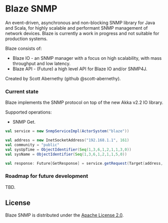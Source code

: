 # Blaze SNMP

An event-driven, asynchronous and non-blocking SNMP library for Java and Scala, for highly scalable and performant SNMP management of network devices. Blaze is currently a work in progress and not suitable for production systems.

Blaze consists of:
- Blaze IO - an SNMP manager with a focus on high scalability, with mass throughput and low latency.
- Blaze API - (Future) a high level API for Blaze IO and/or SNMP4J.

Created by Scott Abernethy (github @scott-abernethy).

### Current state 

Blaze implements the SNMP protocol on top of the new Akka v2.2 IO library.

Supported operations:
- SNMP Get. 

```scala
val service = new SnmpServiceImpl(ActorSystem("blaze"))

val address = new InetSocketAddress("192.168.1.1", 161)
val community = "public"
val sysUpTime = ObjectIdentifier(Seq(1,3,6,1,2,1,1,3,0))
val sysName = ObjectIdentifier(Seq(1,3,6,1,2,1,1,5,0))

val response: Future[GetResponse] = service.getRequest(Target(address, community), List(sysUpTime, sysName)) 
```

### Roadmap for future development

TBD.

## License

Blaze SNMP is distributed under the [Apache License 2.0](http://www.apache.org/licenses/LICENSE-2.0).
